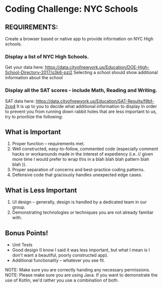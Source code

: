 # Coding Challenge: NYC Schools

## REQUIREMENTS:

Create a browser based or native app to provide information on NYC High schools.

### Display a list of NYC High Schools.

Get your data here: https://data.cityofnewyork.us/Education/DOE-High-School-Directory-2017/s3k6-pzi2
Selecting a school should show additional information about the school

### Display all the SAT scores - include Math, Reading and Writing.

SAT data here: https://data.cityofnewyork.us/Education/SAT-Results/f9bf-2cp4
It is up to you to decide what additional information to display In order to prevent you from
running down rabbit holes that are less important to us, try to prioritize the following:

## What is Important

1. Proper function – requirements met.
2. Well constructed, easy-to-follow, commented code (especially comment hacks or workarounds made in
   the interest of expediency (i.e. // given more time I would prefer to wrap this in a blah blah
   blah pattern blah blah )).
3. Proper separation of concerns and best-practice coding patterns.
4. Defensive code that graciously handles unexpected edge cases.

## What is Less Important

1. UI design – generally, design is handled by a dedicated team in our group.
2. Demonstrating technologies or techniques you are not already familiar with.

## Bonus Points!

* Unit Tests
* Good design (I know I said it was less important, but what I mean is I don't want a beautiful,
  poorly constructed app).
* Additional functionality – whatever you see fit.

NOTE: Make sure you are correctly handing any necessary permissions. NOTE: Please make sure you are
using Java. If you want to demonstrate the use of Kotlin, we'd rather you use a combination of both.